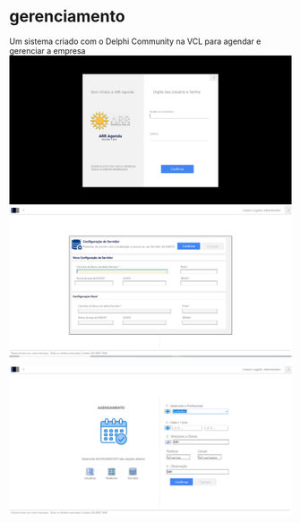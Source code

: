 # gerenciamento
Um sistema criado com o Delphi Community na VCL para agendar e gerenciar a empresa
<img src="/imagens/Capturar.PNG" alt="login"/>
<img src="/imagens/Capturar2.PNG" alt="menu"/>

<img src="/imagens/Capturar4.PNG" alt="config"/>
